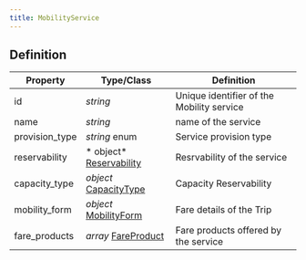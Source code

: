 ```yaml
---
title: MobilityService
---
```


## Definition

| Property | Type/Class | Definition |
|----------| ---------- | ---------- |
| id | *string* | Unique identifier of the Mobility service |
| name | *string* | name of the service |
| provision_type | *string* enum | Service provision type |
| reservability | * object* [Reservability](/Resources/Reservability) | Resrvability of the service |
| capacity_type | *object* [CapacityType](/Resources/CapactyType) | Capacity Reservability |
| mobility_form | *object* [MobilityForm](/Resources/MobilityForm) | Fare details of the Trip |
| fare_products | *array* [FareProduct](/Resources/FareProduct) | Fare products offered by the service |
